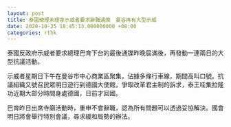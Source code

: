 ```yaml
---
layout: post
title: 泰國總理未理會示威者要求辭職通牒　曼谷再有大型示威
date: 2020-10-25 18:45:13.000000000 +08:00
categories: rthk
---
```


泰國反政府示威者要求總理巴育下台的最後通牒昨晚屆滿後，再發動一連兩日的大型抗議活動。

示威者星期日下午在曼谷市中心商業區聚集，佔據多條行車線，期間高叫口號。抗議組織又號召民眾明日遊行到德國大使館，爭取改革君主制的訴求，泰王哇集拉隆功近期大部分時間身處德國，日前才回國。

巴育昨日出席寺廟活動時，重申不會辭職，認為所有問題可以透過妥協解決。國會明日將會舉行特別會議，尋求緩和局勢的辦法。

